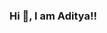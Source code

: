 ### Hi 👋, I am Aditya!!

<!--
**adi-dev-vikram/adi-dev-vikram** is a ✨ _special_ ✨ repository because its `README.md` (this file) appears on your GitHub profile.

Here are some ideas to get you started:

- 🔭 I’m currently working on IoT Botnet detection project
- 🌱 I’m currently learning about the world of Cybersecurity and looking to explore ML and AI also.
- 👯 I’m looking to collaborate on security related projects.
- 🤔 I’m looking for help with ...
- 💬 Ask me about C/C++, Multithreading, NAC, etc
- 📫 How to reach me: adityadivikram1712@gmail.com
- 😄 Pronouns: he/him
- ⚡ Fun fact: ...
-->
